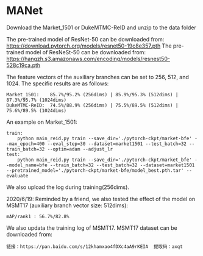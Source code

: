 # MANet

Download the Market_1501 or DukeMTMC-ReID and unzip to the data folder

The pre-trained model of ResNet-50 can be downloaded from:
	https://download.pytorch.org/models/resnet50-19c8e357.pth
The pre-trained model of ResNeSt-50 can be downloaded from:
	https://hangzh.s3.amazonaws.com/encoding/models/resnest50-528c19ca.pth
	
The feature vectors of the auxiliary branches can be set to 256, 512, and 1024. 
The specific results are as follows:

	Market_1501:	85.7%/95.2% (256dims) | 85.9%/95.3% (512dims) | 87.3%/95.7% (1024dims)
	DukeMTMC-ReID:	74.5%/88.9% (256dims) |	75.5%/89.5% (512dims) | 75.6%/89.5% (1024dims)

An example on Market_1501:
	
	train:
		python main_reid.py train --save_dir='./pytorch-ckpt/market-bfe' --max_epoch=400 --eval_step=30 --dataset=market1501 --test_batch=32 --train_batch=32 --optim=adam --adjust_lr	
	test:
		python main_reid.py train --save_dir='./pytorch-ckpt/market_bfe' --model_name=bfe --train_batch=32 --test_batch=32 --dataset=market1501 --pretrained_model='./pytorch-ckpt/market-bfe/model_best.pth.tar' --evaluate
We also upload the log during training(256dims).


2020/6/19: Reminded by a friend, we also tested the effect of the model on MSMT17 (auxiliary branch vector size: 512dims):

	mAP/rank1 : 56.7%/82.8%
	

We also updata the training log of MSMT17.
MSMT17 dataset can be downloaded from:

	链接：https://pan.baidu.com/s/12khamxao4fDXc4aA9rKEIA  提取码：axqt
